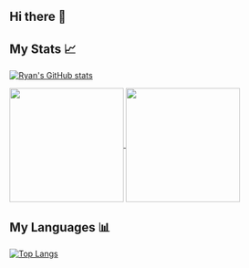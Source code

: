 ## Hi there 👋

## My Stats 📈
[![Ryan's GitHub stats](https://github-readme-stats.vercel.app/api?username=ryanchua00)](https://github.com/anuraghazra/github-readme-stats)

<a href="https://github.com/anuraghazra/github-readme-stats">
  <img height=200 align="center" src="https://github-readme-stats.vercel.app/api?username=ryanchua00" />
</a>
<a href="https://github.com/anuraghazra/convoychat">
  <img height=200 align="center" src="https://github-readme-stats.vercel.app/api/top-langs?username=ryanchua00&hide=ruby&layout=compact&langs_count=8&card_width=320" />
</a>

## My Languages 📊
[![Top Langs](https://github-readme-stats.vercel.app/api/top-langs/?username=ryanchua00&hide=ruby)](https://github.com/anuraghazra/github-readme-stats)
<!--
**ryanchua00/ryanchua00** is a ✨ _special_ ✨ repository because its `README.md` (this file) appears on your GitHub profile.

Here are some ideas to get you started:

- 🔭 I’m currently working on ...
- 🌱 I’m currently learning ...
- 👯 I’m looking to collaborate on ...
- 🤔 I’m looking for help with ...
- 💬 Ask me about ...
- 📫 How to reach me: ...
- 😄 Pronouns: ...
- ⚡ Fun fact: ...
-->
